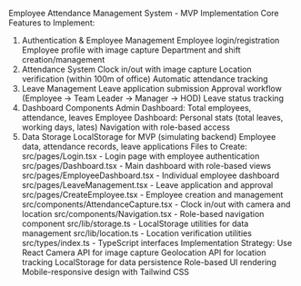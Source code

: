 Employee Attendance Management System - MVP Implementation
Core Features to Implement:
1. Authentication & Employee Management
Employee login/registration
Employee profile with image capture
Department and shift creation/management
2. Attendance System
Clock in/out with image capture
Location verification (within 100m of office)
Automatic attendance tracking
3. Leave Management
Leave application submission
Approval workflow (Employee → Team Leader → Manager → HOD)
Leave status tracking
4. Dashboard Components
Admin Dashboard: Total employees, attendance, leaves
Employee Dashboard: Personal stats (total leaves, working days, lates)
Navigation with role-based access
5. Data Storage
LocalStorage for MVP (simulating backend)
Employee data, attendance records, leave applications
Files to Create:
src/pages/Login.tsx - Login page with employee authentication
src/pages/Dashboard.tsx - Main dashboard with role-based views
src/pages/EmployeeDashboard.tsx - Individual employee dashboard
src/pages/LeaveManagement.tsx - Leave application and approval
src/pages/CreateEmployee.tsx - Employee creation and management
src/components/AttendanceCapture.tsx - Clock in/out with camera and location
src/components/Navigation.tsx - Role-based navigation component
src/lib/storage.ts - LocalStorage utilities for data management
src/lib/location.ts - Location verification utilities
src/types/index.ts - TypeScript interfaces
Implementation Strategy:
Use React Camera API for image capture
Geolocation API for location tracking
LocalStorage for data persistence
Role-based UI rendering
Mobile-responsive design with Tailwind CSS